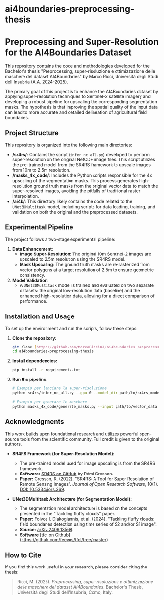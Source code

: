 # ai4boundaries-preprocessing-thesis

# Preprocessing and Super-Resolution for the AI4Boundaries Dataset

This repository contains the code and methodologies developed for the Bachelor's thesis "Preprocessing, super-risoluzione e ottimizzazione delle maschere del dataset AI4Boundaries" by Marco Ricci, Università degli Studi dell'Insubria (A.A. 2024-2025).

The primary goal of this project is to enhance the AI4Boundaries dataset by applying super-resolution techniques to Sentinel-2 satellite imagery and developing a robust pipeline for upscaling the corresponding segmentation masks. The hypothesis is that improving the spatial quality of the input data can lead to more accurate and detailed delineation of agricultural field boundaries.

## Project Structure

This repository is organized into the following main directories:

-   **/sr4rs/**: Contains the script (`infer_nc_all.py`) developed to perform super-resolution on the original NetCDF image files. This script utilizes the pre-trained model from the SR4RS framework to upscale images from 10m to 2.5m resolution.
-   **/masks_4x_code/**: Includes the Python scripts responsible for the 4x upscaling of the segmentation masks. This process generates high-resolution ground truth masks from the original vector data to match the super-resolved images, avoiding the pitfalls of traditional raster interpolation.
-   **/ai4b/**: This directory likely contains the code related to the `UNet3DMultitask` model, including scripts for data loading, training, and validation on both the original and the preprocessed datasets. 

## Experimental Pipeline

The project follows a two-stage experimental pipeline:

1.  **Data Enhancement**:
    -   **Image Super-Resolution**: The original 10m Sentinel-2 images are upscaled to 2.5m resolution using the SR4RS model.
    -   **Mask Upscaling**: The ground truth masks are re-rasterized from vector polygons at a target resolution of 2.5m to ensure geometric consistency.
2.  **Model Validation**:
    -   A `UNet3DMultitask` model is trained and evaluated on two separate datasets: the original low-resolution data (baseline) and the enhanced high-resolution data, allowing for a direct comparison of performance.

## Installation and Usage

To set up the environment and run the scripts, follow these steps:

1.  **Clone the repository:**
    ```bash
    git clone [https://github.com/MarcoRicci03/ai4boundaries-preprocessing-thesis](https://github.com/MarcoRicci03/ai4boundaries-preprocessing-thesis)
    cd ai4boundaries-preprocessing-thesis
    ```

2.  **Install dependencies:**
    ```bash
    pip install -r requirements.txt
    ```

3.  **Run the pipeline:**
    ```bash
    # Esempio per lanciare la super-risoluzione
    python sr4rs/infer_nc_all.py --gpu 0 --model_dir path/to/sr4rs_model --input_dir path/to/lr_images --output_path path/to/sr_images

    # Esempio per generare le maschere
    python masks_4x_code/generate_masks.py --input path/to/vector_data --output path/to/hr_masks
    ```

## Acknowledgments

This work builds upon foundational research and utilizes powerful open-source tools from the scientific community. Full credit is given to the original authors.

-   **SR4RS Framework (for Super-Resolution Model):**
    -   The pre-trained model used for image upscaling is from the SR4RS framework.
    -   **Software:** [SR4RS on GitHub](https://github.com/remicres/sr4rs) by Rémi Cresson.
    -   **Paper:** Cresson, R. (2022). "SR4RS: A Tool for Super Resolution of Remote Sensing Images". *Journal of Open Research Software*, 10(1). [DOI: 10.5334/jors.369](http://doi.org/10.5334/jors.369).

-   **UNet3DMultitask Architecture (for Segmentation Model):**
    -   The segmentation model architecture is based on the concepts presented in the "Tackling fluffy clouds" paper.
    -   **Paper:** Foivos I. Diakogiannis, et al. (2024). "Tackling fluffy clouds: field boundaries detection using time series of S2 and/or S1 image".
    -   **Source:** [arXiv:2409.13568](https://arxiv.org/abs/2409.13568).
    -   **Software** [tfcl on Github] (https://github.com/feevos/tfcl/tree/master)

## How to Cite

If you find this work useful in your research, please consider citing the thesis:

> Ricci, M. (2025). *Preprocessing, super-risoluzione e ottimizzazione delle maschere del dataset AI4Boundaries*. Bachelor's Thesis, Università degli Studi dell'Insubria, Como, Italy.
